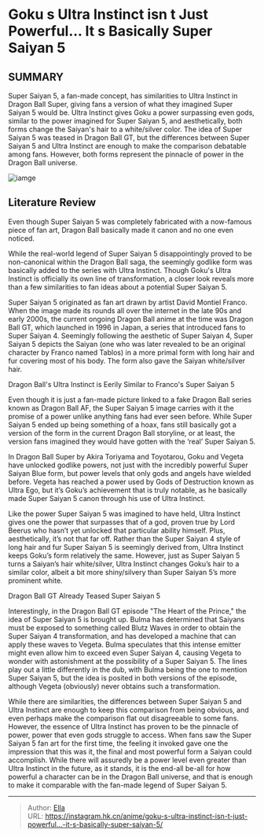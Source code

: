 # Goku s Ultra Instinct isn t Just Powerful... It s Basically Super Saiyan 5


## SUMMARY 



  Super Saiyan 5, a fan-made concept, has similarities to Ultra Instinct in Dragon Ball Super, giving fans a version of what they imagined Super Saiyan 5 would be.   Ultra Instinct gives Goku a power surpassing even gods, similar to the power imagined for Super Saiyan 5, and aesthetically, both forms change the Saiyan&#39;s hair to a white/silver color.   The idea of Super Saiyan 5 was teased in Dragon Ball GT, but the differences between Super Saiyan 5 and Ultra Instinct are enough to make the comparison debatable among fans. However, both forms represent the pinnacle of power in the Dragon Ball universe.  

![iamge](https://static1.srcdn.com/wordpress/wp-content/uploads/2023/10/dragon-ball-goku-ssj4-ultra-instinct.jpg)

## Literature Review

Even though Super Saiyan 5 was completely fabricated with a now-famous piece of fan art, Dragon Ball basically made it canon and no one even noticed.




While the real-world legend of Super Saiyan 5 disappointingly proved to be non-canonical within the Dragon Ball saga, the seemingly godlike form was basically added to the series with Ultra Instinct. Though Goku&#39;s Ultra Instinct is officially its own line of transformation, a closer look reveals more than a few similarities to fan ideas about a potential Super Saiyan 5.




Super Saiyan 5 originated as fan art drawn by artist David Montiel Franco. When the image made its rounds all over the internet in the late 90s and early 2000s, the current ongoing Dragon Ball anime at the time was Dragon Ball GT, which launched in 1996 in Japan, a series that introduced fans to Super Saiyan 4. Seemingly following the aesthetic of Super Saiyan 4, Super Saiyan 5 depicts the Saiyan (one who was later revealed to be an original character by Franco named Tablos) in a more primal form with long hair and fur covering most of his body. The form also gave the Saiyan white/silver hair.


 Dragon Ball&#39;s Ultra Instinct is Eerily Similar to Franco&#39;s Super Saiyan 5 
          

Even though it is just a fan-made picture linked to a fake Dragon Ball series known as Dragon Ball AF, the Super Saiyan 5 image carries with it the promise of a power unlike anything fans had ever seen before. While Super Saiyan 5 ended up being something of a hoax, fans still basically got a version of the form in the current Dragon Ball storyline, or at least, the version fans imagined they would have gotten with the ‘real’ Super Saiyan 5.




In Dragon Ball Super by Akira Toriyama and Toyotarou, Goku and Vegeta have unlocked godlike powers, not just with the incredibly powerful Super Saiyan Blue form, but power levels that only gods and angels have wielded before. Vegeta has reached a power used by Gods of Destruction known as Ultra Ego, but it’s Goku’s achievement that is truly notable, as he basically made Super Saiyan 5 canon through his use of Ultra Instinct.

Like the power Super Saiyan 5 was imagined to have held, Ultra Instinct gives one the power that surpasses that of a god, proven true by Lord Beerus who hasn’t yet unlocked that particular ability himself. Plus, aesthetically, it’s not that far off. Rather than the Super Saiyan 4 style of long hair and fur Super Saiyan 5 is seemingly derived from, Ultra Instinct keeps Goku’s form relatively the same. However, just as Super Saiyan 5 turns a Saiyan’s hair white/silver, Ultra Instinct changes Goku’s hair to a similar color, albeit a bit more shiny/silvery than Super Saiyan 5’s more prominent white.






 Dragon Ball GT Already Teased Super Saiyan 5 
          

Interestingly, in the Dragon Ball GT episode &#34;The Heart of the Prince,&#34; the idea of Super Saiyan 5 is brought up. Bulma has determined that Saiyans must be exposed to something called Blutz Waves in order to obtain the Super Saiyan 4 transformation, and has developed a machine that can apply these waves to Vegeta. Bulma speculates that this intense emitter might even allow him to exceed even Super Saiyan 4, causing Vegeta to wonder with astonishment at the possibility of a Super Saiyan 5. The lines play out a little differently in the dub, with Bulma being the one to mention Super Saiyan 5, but the idea is posited in both versions of the episode, although Vegeta (obviously) never obtains such a transformation.

While there are similarities, the differences between Super Saiyan 5 and Ultra Instinct are enough to keep this comparison from being obvious, and even perhaps make the comparison flat out disagreeable to some fans. However, the essence of Ultra Instinct has proven to be the pinnacle of power, power that even gods struggle to access. When fans saw the Super Saiyan 5 fan art for the first time, the feeling it invoked gave one the impression that this was it, the final and most powerful form a Saiyan could accomplish. While there will assuredly be a power level even greater than Ultra Instinct in the future, as it stands, it is the end-all be-all for how powerful a character can be in the Dragon Ball universe, and that is enough to make it comparable with the fan-made legend of Super Saiyan 5.






---

> Author: [Ella](https://instagram.hk.cn/)  
> URL: https://instagram.hk.cn/anime/goku-s-ultra-instinct-isn-t-just-powerful...-it-s-basically-super-saiyan-5/  

